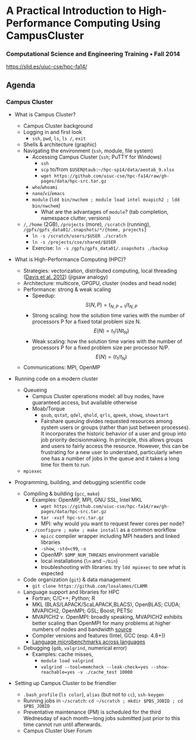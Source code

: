 # A Practical Introduction to High-Performance Computing Using CampusCluster
### Computational Science and Engineering Training • Fall 2014

https://slid.es/uiuc-cse/hpc-fa14/

## Agenda
### Campus Cluster
-   What is Campus Cluster?
    -   Campus Cluster background
    -   Logging in and first look
        -   `ssh`, `pwd`, `ls`, `ls /`, `exit`
    -   Shells & architecture (graphic)
    -   Navigating the environment (`ssh`, module, file system)
        -   Accessing Campus Cluster (`ssh`; PuTTY for Windows)
            -   `ssh`
            -   `scp` to/from `$USER@taub:~/hpc-sp14/data/aeotab_9.xlsx`
            -   `wget https://github.com/uiuc-cse/hpc-fa14/raw/gh-pages/data/hpc-src.tar.gz`
        -   `who`/`whoami`
        -   `nano`/`vi`/`emacs`
        -   `module` (`ldd bin/nwchem ; module load intel mvapich2 ; ldd bin/nwchem`)
            -   What are the advantages of `module`?  (tab completion,
                namespace clutter, versions)
    -   `/`, `/home` (2GB), `/projects` (more), `/scratch` (running),
        `/gpfs/gpfs_data01/.snapshots/*/{home, projects}`
        -   `ln -s /scratch/users/$USER ./scratch`
        -   `ln -s /projects/cse/shared/$USER`
        -   Exercise:  `ln -s /gpfs/gpfs_data01/.snapshots ./backup`

-   What is High-Performance Computing (HPC)?
    -   Strategies:  vectorization, distributed computing, local threading
        ([Davis et al. 2012](http://link.springer.com/article/10.1007%2Fs11227-012-0789-3))
        (jigsaw analogy)
    -   Architecture:  multicore, GPGPU, cluster (nodes and head node)
    -   Performance:  strong & weak scaling
        -   Speedup:
            $$S(N, P) = t_{N,P=1} / t_{N,P}$$
        -   Strong scaling:  how the solution time varies with the number
            of processors P for a fixed total problem size N.
            $$E(N) = t_1 / (N t_N)$$
        -   Weak scaling:  how the solution time varies with the number of
            processors P for a fixed problem size per processor N/P.
            $$E(N) = (t_1 / t_N)$$
    -   Communications:  MPI, OpenMP

-   Running code on a modern cluster
    -   Queueing
        -   Campus Cluster operations model:  all buy nodes, have guaranteed
            access, but available otherwise
        -   Moab/Torque
            -   `qsub`, `qstat`, `qdel`, `qhold`, `qrls`, `qpeek`, `showq`,
                `showstart`
            -   Fairshare queuing divides requested resources among system users
                or groups (rather than just between processes).  It incorporates
                the historic behavior of a user and group into job priority
                decisionmaking.  In principle, this allows groups and users to
                fairly access the resource.  However, this can be frustrating for
                a new user to understand, particularly when one has a number of
                jobs in the queue and it takes a long time for them to run.
    -   `mpiexec`

-   Programming, building, and debugging scientific code
    -   Compiling & building (`gcc`, `make`)
        -   Examples:  OpenMP, MPI, GNU SSL, Intel MKL
            -   `wget https://github.com/uiuc-cse/hpc-fa14/raw/gh-pages/data/hpc-src.tar.gz`
            -   `tar -xvzf hpc-src.tar.gz`
            -   MPI:  why would you want to request fewer cores per node?
        -   `./configure ; make ; make install` as a common workflow
            -   `mpicc` compiler wrapper including MPI headers and linked libraries
            -   `-show`, `-std=c99`, `-o`
            -   OpenMP:  `$OMP_NUM_THREADS` environment variable
            -   local installations (`ln` and `~/bin`)
            -   troubleshooting with libraries:  try `ldd mpiexec` to see what is
                expected
    -   Code organization (`git`) & data management
        -   `git clone https://github.com/losalamos/CLAMR`
    -   Language support and libraries for HPC
        -   Fortran; C/C++; Python; R
        -   MKL (BLAS/LAPACK/ScaLAPACK,BLACS), OpenBLAS; CUDA; MVAPICH2, OpenMPI;
            GSL; Boost; PETSc
        -   MVAPICH2 v. OpenMPI:  broadly speaking, MVAPICH2 exhibits better
            scaling than OpenMPI for many problems at higher numbers of nodes
            and bandwidth [source](http://hpc.inspur.com/images/News/2012/11/23/11EB9AD954D64F86AF46AADB2ECF289E.pdf)
        -   Compiler versions and features (Intel, GCC (esp. 4.8+))
        -   [Language microbenchmarks across languages](http://julialang.org/benchmarks/)
    -   Debugging (`gdb`, `valgrind`, numerical error)
        -   Examples:  cache misses, 
            -   `module load valgrind`
            -   `valgrind --tool=memcheck --leak-check=yes --show-reachable=yes -v ./cache_test 10000`

-   Setting up Campus Cluster to be friendlier
    -   `.bash_profile` (`ls color`), `alias` (but not to `cc`), `ssh-keygen`
    -   Running jobs in `~/scratch`:
        `cd ~/scratch ; mkdir $PBS_JOBID ; cd $PBS_JOBID`
    -   Preventative maintenance (PM) is scheduled for the third Wednesday of
        each month—long jobs submitted just prior to this time cannot run until
        afterwards.
    -   Campus Cluster User Forum
